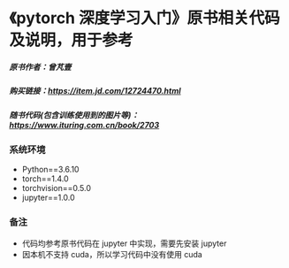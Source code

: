 # 《pytorch 深度学习入门》原书相关代码及说明，用于参考
##### 原书作者：曾芃壹
##### 购买链接：https://item.jd.com/12724470.html
##### 随书代码(包含训练使用到的图片等)：https://www.ituring.com.cn/book/2703

### 系统环境
* Python==3.6.10
* torch==1.4.0
* torchvision==0.5.0
* jupyter==1.0.0

### 备注
* 代码均参考原书代码在 jupyter 中实现，需要先安装 jupyter
* 因本机不支持 cuda，所以学习代码中没有使用 cuda
